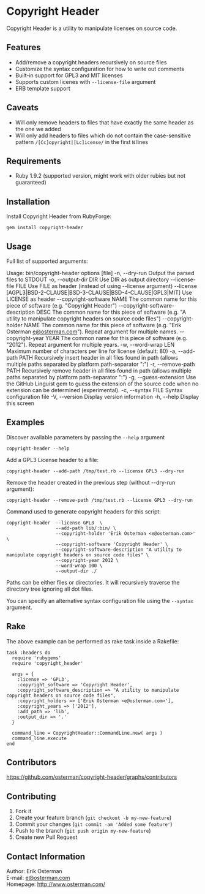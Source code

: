 Copyright Header
===============

Copyright Header is a utility to manipulate licenses on source code.

Features
--------

* Add/remove a copyright headers recursively on source files
* Customize the syntax configuration for how to write out comments
* Built-in support for GPL3 and MIT licenses
* Supports custom licenes with `--license-file` argument
* ERB template support

Caveats
-------
* Will only remove headers to files that have exactly the same header as the one we added
* Will only add headers to files which do not contain the case-sensitive pattern `/[Cc]opyright|[Lc]icense/` in the first `N` lines

Requirements
------------

* Ruby 1.9.2 (supported version, might work with older rubies but not guaranteed)

Installation
------------

Install Copyright Header from RubyForge:

    gem install copyright-header


Usage
-----

Full list of supported arguments:

  Usage: bin/copyright-header options [file]
      -n, --dry-run                    Output the parsed files to STDOUT
      -o, --output-dir DIR             Use DIR as output directory
          --license-file FILE          Use FILE as header (instead of using --license argument)
          --license [AGPL3|BSD-2-CLAUSE|BSD-3-CLAUSE|BSD-4-CLAUSE|GPL3|MIT]
                                       Use LICENSE as header
          --copyright-software NAME    The common name for this piece of software (e.g. "Copyright Header")
          --copyright-software-description DESC
                                       The common name for this piece of software (e.g. "A utility to manipulate copyright headers on source code files")
          --copyright-holder NAME      The common name for this piece of software (e.g. "Erik Osterman <e@osterman.com>"). Repeat argument for multiple names.
          --copyright-year YEAR        The common name for this piece of software (e.g. "2012"). Repeat argument for multiple years.
      -w, --word-wrap LEN              Maximum number of characters per line for license (default: 80)
      -a, --add-path PATH              Recursively insert header in all files found in path (allows multiple paths separated by platform path-separator ":")
      -r, --remove-path PATH           Recursively remove header in all files found in path (allows multiple paths separated by platform path-separator ":")
      -g, --guess-extension            Use the GitHub Linguist gem to guess the extension of the source code when no extension can be determined (experimental).
      -c, --syntax FILE                Syntax configuration file
      -V, --version                    Display version information
      -h, --help                       Display this screen


Examples
--------

Discover available parameters by passing the `--help` argument

    copyright-header --help

Add a GPL3 License header to a file:

    copyright-header --add-path /tmp/test.rb --license GPL3 --dry-run

Remove the header created in the previous step (without --dry-run argument):

    copyright-header --remove-path /tmp/test.rb --license GPL3 --dry-run

Command used to generate copyright headers for this script:

    copyright-header  --license GPL3  \
                      --add-path lib/:bin/ \
                      --copyright-holder 'Erik Osterman <e@osterman.com>' \
                      --copyright-software 'Copyright Header' \
                      --copyright-software-description "A utility to manipulate copyright headers on source code files" \
                      --copyright-year 2012 \
                      --word-wrap 100 \
                      --output-dir ./


Paths can be either files or directories. It will recursively traverse the directory tree ignoring all dot files.

You can specify an alternative syntax configuration file using the `--syntax` argument.

Rake
----

The above example can be performed as rake task inside a Rakefile:

    task :headers do
      require 'rubygems'
      require 'copyright_header'

      args = {
        :license => 'GPL3',
        :copyright_software => 'Copyright Header',
        :copyright_software_description => "A utility to manipulate copyright headers on source code files",
        :copyright_holders => ['Erik Osterman <e@osterman.com>'],
        :copyright_years => ['2012'],
        :add_path => 'lib',
        :output_dir => '.'
      }

      command_line = CopyrightHeader::CommandLine.new( args )
      command_line.execute
    end


Contributors
------------

<https://github.com/osterman/copyright-header/graphs/contributors>
    
Contributing
------------

1. Fork it
2. Create your feature branch (`git checkout -b my-new-feature`)
3. Commit your changes (`git commit -am 'Added some feature'`)
4. Push to the branch (`git push origin my-new-feature`)
5. Create new Pull Request

Contact Information
-------------------

Author: Erik Osterman  
E-mail: <e@osterman.com>  
Homepage: <http://www.osterman.com/>  

